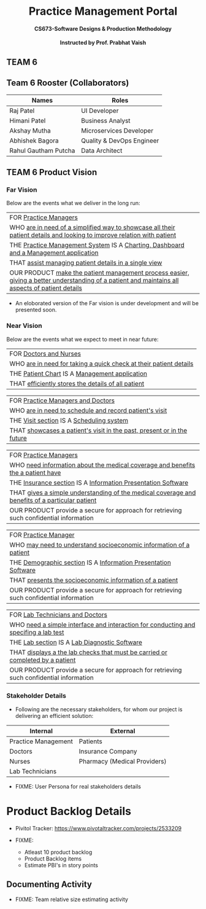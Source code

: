 <h1 align=center>Practice Management Portal</h1>
<h4 align=center>CS673-Software Designs &amp; Production Methodology</h4>
<h4 align=center>Instructed by Prof. Prabhat Vaish</h4>

## TEAM 6

## Team 6 Rooster (Collaborators)
<table>
  <thead>
    <tr><th>Names</th><th>Roles</th></tr>
  </thead>
  <tbody>
    <tr><td>Raj Patel</td><td>UI Developer</td></tr>
    <tr><td>Himani Patel</td><td>Business Analyst</td></tr>
    <tr><td>Akshay Mutha</td><td>Microservices Developer</td></tr>
    <tr><td>Abhishek Bagora</td><td>Quality & DevOps Engineer</td></tr>
    <tr><td>Rahul Gautham Putcha</td><td>Data Architect</td></tr>
  </tbody>
</table>


## TEAM 6 Product Vision
### Far Vision
Below are the events what we deliver in the long run:

<table>
  <tbody>
    <tr><td>FOR <u>Practice Managers</u></td></tr>
    <tr><td>WHO <u>are in need of a simplified way to showcase all their patient details and looking to improve relation with patient</u></td></tr>
    <tr><td>THE <u>Practice Management System</u> IS A <u>Charting, Dashboard and a Management application</u></td></tr>
    <tr><td>THAT <u>assist managing patient details in a single view</u></td></tr>
    <tr><td>OUR PRODUCT <u> make the patient management process easier, giving a better understanding of a patient and maintains all aspects of patient details</u></td></tr>
  </tbody>
</table>

- An eloborated version of the Far vision is under development and will be presented soon.

### Near Vision
Below are the events what we expect to meet in near future:

<table>
  <tbody>
    <tr><td>FOR <u>Doctors and Nurses</u></td></tr>
    <tr><td>WHO <u>are in need for taking a quick check at their patient details</u></td></tr>
    <tr><td>THE <u>Patient Chart</u> IS A <u>Management application</u></td></tr>
    <tr><td>THAT <u>efficiently stores the details of all patient</u></td></tr>
  </tbody>
</table>

<table>
  <tbody>
    <tr><td>FOR <u>Practice Managers and Doctors</u></td></tr>
    <tr><td>WHO <u>are in need to schedule and record patient's visit</u></td></tr>
    <tr><td>THE <u>Visit section</u> IS A <u>Scheduling system</u></td></tr>
    <tr><td>THAT <u>showcases a patient's visit in the past, present or in the future</u></td></tr>
  </tbody>
</table>

<table>
  <tbody>
    <tr><td>FOR <u>Practice Managers</u></td></tr>
    <tr><td>WHO <u>need information about the medical coverage and benefits the a patient have</u></td></tr>
    <tr><td>THE <u>Insurance section</u> IS A <u>Information Presentation Software</u></td></tr>
    <tr><td>THAT <u>gives a simple understanding of the medical coverage and benefits of a particular patient</u></td></tr>
    <tr><td>OUR PRODUCT provide a secure for approach for retrieving such confidential information</td></tr>
  </tbody>
</table>

<table>
  <tbody>
    <tr><td>FOR <u>Practice Manager</u></td></tr>
    <tr><td>WHO <u>may need to understand socioeconomic information of a patient</u></td></tr>
    <tr><td>THE <u>Demographic section</u> IS A <u>Information Presentation Software</u></td></tr>
    <tr><td>THAT <u>presents the socioeconomic information of a patient</u></td></tr>
    <tr><td>OUR PRODUCT provide a secure for approach for retrieving such confidential information</td></tr>
  </tbody>
</table>

<table>
  <tbody>
    <tr><td>FOR <u>Lab Technicians and Doctors</u></td></tr>
    <tr><td>WHO <u>need a simple interface and interaction for conducting and specifing a lab test</u></td></tr>
    <tr><td>THE <u>Lab section</u> IS A <u>Lab Diagnostic Software</u></td></tr>
    <tr><td>THAT <u>displays a the lab checks that must be carried or completed by a patient</u></td></tr>
    <tr><td>OUR PRODUCT provide a secure for approach for retrieving such confidential information</td></tr>
  </tbody>
</table>

### Stakeholder Details
- Following are the necessary stakeholders, for whom our project is delivering an efficient solution:
<table>
  <thead>
    <tr><th>Internal</th><th>External</th></tr>
  </thead>
  <tbody>
    <tr><td>Practice Management</td><td>Patients</td></tr>
    <tr><td>Doctors</td><td>Insurance Company</td></tr>
    <tr><td>Nurses</td><td>Pharmacy (Medical Providers)</td></tr>
    <tr><td>Lab Technicians</td><td></td></tr>
  </tbody>
</table>

- FIXME: User Persona for real stakeholders details

# Product Backlog Details
- Pivitol Tracker: https://www.pivotaltracker.com/projects/2533209

- FIXME:
  - Atleast 10 product backlog
  - Product Backlog items
  - Estimate PBI's in story points

## Documenting Activity 
- FIXME: Team relative size estimating activity
